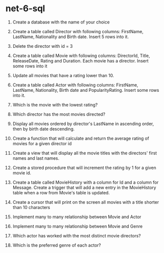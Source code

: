 # net-6-sql
1. Create a database with the name of your choice
2. Create a table called Director with following columns: FirstName, LastName, Nationality and Birth date. Insert 5 rows into it.
3. Delete the director with id = 3
4. Create a table called Movie with following columns: DirectorId, Title, ReleaseDate, Rating and Duration. Each movie has a director. Insert some rows into it
5. Update all movies that have a rating lower than 10.
6. Create a table called Actor with following columns: FirstName, LastName, Nationality, Birth date and PopularityRating. Insert some rows into it.
7. Which is the movie with the lowest rating?
8. Which director has the most movies directed?
9. Display all movies ordered by director's LastName in ascending order, then by birth date descending. 

10. Create a function that will calculate and return the average rating of movies for a given director id
11. Create a view that will display all the movie titles with the directors' first names and last names. 
12. Create a stored procedure that will increment the rating by 1 for a given movie id.
13. Create a table called MovieHistory with a column for Id and a column for Message. 
                Create a trigger that will add a new entry in the MovieHistory table when a row from Movie's table is updated.
14. Create a cursor that will print on the screen all movies with a title shorter than 10 characters
15. Implement many to many relationship between Movie and Actor
16. Implement many to many relationship between Movie and Genre
17. Which actor has worked with the most distinct movie directors?
18. Which is the preferred genre of each actor?
